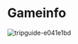 # Gameinfo




![tripguide-e041e1bd](https://user-images.githubusercontent.com/94222401/230868270-44cface6-667a-4766-8dcf-5f18a04c4110.png)
